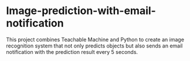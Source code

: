 # Image-prediction-with-email-notification
This project combines Teachable Machine and Python to create an image recognition system that not only predicts objects but also sends an email notification with the prediction result every 5 seconds.
